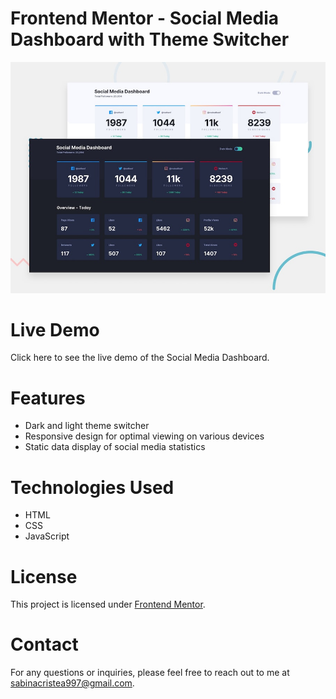 # Frontend Mentor - Social Media Dashboard with Theme Switcher

![Screenshot](design/desktop-preview.jpg)

# Live Demo
Click here to see the live demo of the Social Media Dashboard.

# Features
- Dark and light theme switcher
- Responsive design for optimal viewing on various devices
- Static data display of social media statistics

# Technologies Used
- HTML
- CSS
- JavaScript

# License
This project is licensed under [Frontend Mentor](https://www.frontendmentor.io/).

# Contact
For any questions or inquiries, please feel free to reach out to me at sabinacristea997@gmail.com.
